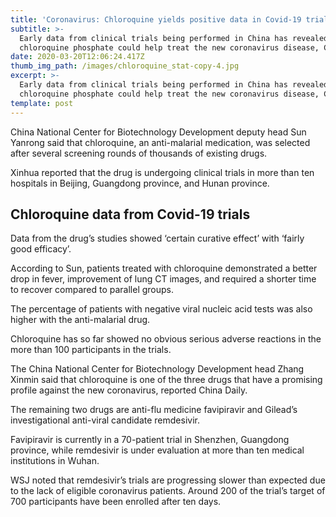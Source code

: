 ```yaml
---
title: 'Coronavirus: Chloroquine yields positive data in Covid-19 trial'
subtitle: >-
  Early data from clinical trials being performed in China has revealed that
  chloroquine phosphate could help treat the new coronavirus disease, Covid-19.
date: 2020-03-20T12:06:24.417Z
thumb_img_path: /images/chloroquine_stat-copy-4.jpg
excerpt: >-
  Early data from clinical trials being performed in China has revealed that
  chloroquine phosphate could help treat the new coronavirus disease, Covid-19.
template: post
---
```

China National Center for Biotechnology Development deputy head Sun Yanrong said that chloroquine, an anti-malarial medication, was selected after several screening rounds of thousands of existing drugs.

Xinhua reported that the drug is undergoing clinical trials in more than ten hospitals in Beijing, Guangdong province, and Hunan province.

## **Chloroquine data from Covid-19 trials**

Data from the drug’s studies showed ‘certain curative effect’ with ‘fairly good efficacy’.

According to Sun, patients treated with chloroquine demonstrated a better drop in fever, improvement of lung CT images, and required a shorter time to recover compared to parallel groups.

The percentage of patients with negative viral nucleic acid tests was also higher with the anti-malarial drug.

Chloroquine has so far showed no obvious serious adverse reactions in the more than 100 participants in the trials.

The China National Center for Biotechnology Development head Zhang Xinmin said that chloroquine is one of the three drugs that have a promising profile against the new coronavirus, reported China Daily.

The remaining two drugs are anti-flu medicine favipiravir and Gilead’s investigational anti-viral candidate remdesivir.

Favipiravir is currently in a 70-patient trial in Shenzhen, Guangdong province, while remdesivir is under evaluation at more than ten medical institutions in Wuhan.

WSJ noted that remdesivir’s trials are progressing slower than expected due to the lack of eligible coronavirus patients. Around 200 of the trial’s target of 700 participants have been enrolled after ten days.